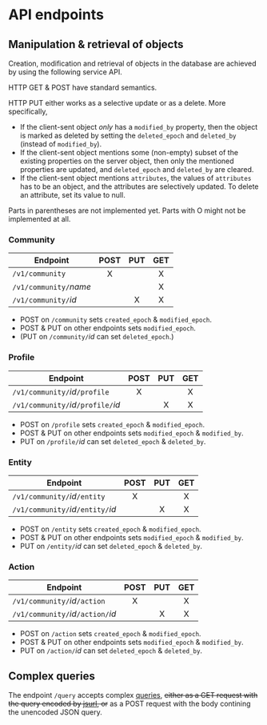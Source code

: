 # API endpoints

## Manipulation & retrieval of objects

Creation, modification and retrieval of objects in the database are achieved by using the following service API.

HTTP GET & POST have standard semantics.

HTTP PUT either works as a selective update or as a delete.  More specifically,

- If the client-sent object *only* has a `modified_by` property, then the object is marked as deleted by setting the `deleted_epoch` and `deleted_by` (instead of `modified_by`).
- If the client-sent object mentions some (non-empty) subset of the existing properties on the server object, then only the mentioned properties are updated, and `deleted_epoch` and `deleted_by` are cleared.
- If the client-sent object mentions `attributes`, the values of `attributes` has to be an object, and the attributes are selectively updated.  To delete an attribute, set its value to null.

Parts in parentheses are not implemented yet.  Parts with O might not be implemented at all.

### Community

| Endpoint                                | POST | PUT | GET |
| --------------------------------------- |:----:|:---:|:---:|
| `/v1/community`                         | X    |     | X   |
| `/v1/community/`*name*                  |      |     | X   |
| `/v1/community/`*id*                    |      | X   | X   |

- POST on `/community` sets `created_epoch` & `modified_epoch`.
- POST & PUT on other endpoints sets `modified_epoch`.
- (PUT on `/community/`*id* can set `deleted_epoch`.)

### Profile

| Endpoint                                               | POST | PUT | GET |
| ------------------------------------------------------ |:----:|:---:|:---:|
| `/v1/community/`*id*`/profile`                         | X    |     | X   |
| `/v1/community/`*id*`/profile/`*id*                    |      | X   | X   |

- POST on `/profile` sets `created_epoch` & `modified_epoch`.
- POST & PUT on other endpoints sets `modified_epoch` & `modified_by`.
- PUT on `/profile/`*id* can set `deleted_epoch` & `deleted_by`.

### Entity

| Endpoint                                               | POST | PUT | GET |
| ------------------------------------------------------ |:----:|:---:|:---:|
| `/v1/community/`*id*`/entity`                          | X    |     | X   |
| `/v1/community/`*id*`/entity/`*id*                     |      | X   | X   |

- POST on `/entity` sets `created_epoch` & `modified_epoch`.
- POST & PUT on other endpoints sets `modified_epoch` & `modified_by`.
- PUT on `/entity/`*id* can set `deleted_epoch` & `deleted_by`.

### Action

| Endpoint                                               | POST | PUT | GET |
| ------------------------------------------------------ |:----:|:---:|:---:|
| `/v1/community/`*id*`/action`                          |  X   |     | X   |
| `/v1/community/`*id*`/action/`*id*                     |      | X   | X   |

- POST on `/action` sets `created_epoch` & `modified_epoch`.
- POST & PUT on other endpoints sets `modified_epoch` & `modified_by`.
- PUT on `/action/`*id* can set `deleted_epoch` & `deleted_by`.

## Complex queries

The endpoint `/query` accepts complex [queries](query-language.md), ~~either as a GET request with the query encoded by [jsurl](https://www.npmjs.com/package/jsurl), or~~ as a POST request with the body contining the unencoded JSON query.
